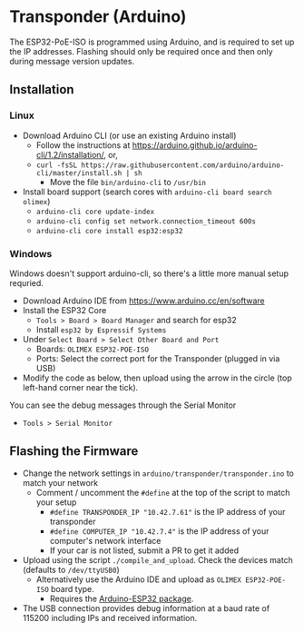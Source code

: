 # Transponder (Arduino)

The ESP32-PoE-ISO is programmed using Arduino, and is required to set up the IP addresses.  Flashing should only be required once and then only during message version updates.

## Installation
### Linux
- Download Arduino CLI (or use an existing Arduino install)
  - Follow the instructions at https://arduino.github.io/arduino-cli/1.2/installation/, or,
  - `curl -fsSL https://raw.githubusercontent.com/arduino/arduino-cli/master/install.sh | sh`
    - Move the file `bin/arduino-cli` to `/usr/bin`
- Install board support (search cores with  `arduino-cli board search olimex`)
  - `arduino-cli core update-index`
  - `arduino-cli config set network.connection_timeout 600s`
  - `arduino-cli core install esp32:esp32`

### Windows
Windows doesn't support arduino-cli, so there's a little more manual setup requried.
- Download Arduino IDE from https://www.arduino.cc/en/software
- Install the ESP32 Core
  - `Tools > Board > Board Manager` and search for esp32
  - Install `esp32 by Espressif Systems`
- Under `Select Board > Select Other Board and Port`
  -  Boards: `OLIMEX ESP32-POE-ISO`
  -  Ports: Select the correct port for the Transponder (plugged in via USB)
-  Modify the code as below, then upload using the arrow in the circle (top left-hand corner near the tick).

You can see the debug messages through the Serial Monitor
- `Tools > Serial Monitor`

## Flashing the Firmware
- Change the network settings in `arduino/transponder/transponder.ino` to match your network
  - Comment / uncomment the `#define` at the top of the script to match your setup
    - `#define TRANSPONDER_IP "10.42.7.61"` is the IP address of your transponder
    - `#define COMPUTER_IP "10.42.7.4"` is the IP address of your computer's network interface
    - If your car is not listed, submit a PR to get it added
- Upload using the script `./compile_and_upload`.  Check the devices match (defaults to `/dev/ttyUSB0`)
  - Alternatively use the Arduino IDE and upload as `OLIMEX ESP32-POE-ISO` board type.
    - Requires the [Arduino-ESP32 package](https://docs.espressif.com/projects/arduino-esp32/en/latest/installing.html).
- The USB connection provides debug information at a baud rate of 115200 including IPs and received information.
